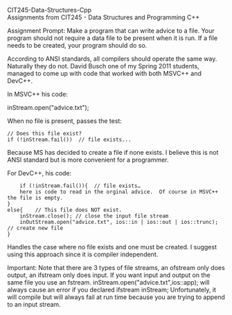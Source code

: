 CIT245-Data-Structures-Cpp  
Assignments from CIT245 - Data Structures and Programming C++  
  
Assignment Prompt:
Make a program that can write advice to a file.  Your program should not require a data file to be present when it is run.  If a file needs to be created, your program should do so.

According to ANSI standards, all compilers should operate the same way.  Naturally they do not.  David Busch one of my Spring 2011 students, managed to come up with code that worked with both MSVC++ and DevC++.

In MSVC++ his code:

inStream.open("advice.txt");

When no file is present, passes the test:

    // Does this file exist?
    if (!inStream.fail())  // file exists...

Because MS has decided to create a file if none exists.  I believe this is not ANSI standard but is more convenient for a programmer.

For DevC++, his code:

        if (!inStream.fail()){  // file exists…
        here is code to read in the orginal advice.  Of course in MSVC++ the file is empty.
    } 
    else{    // This file does NOT exist.
        inStream.close(); // close the input file stream
        inOutStream.open("advice.txt", ios::in | ios::out | ios::trunc);  // create new file
    } 

Handles the case where no file exists and one must be created. I suggest using this approach since it is compiler independent.

Important:  Note that there are 3 types of file streams, an ofstream only does output, an ifstream only does input.  If you want input and output on the same file you use an fstream.  inStream.open("advice.txt",ios::app); will always cause an error if you declared ifstream inStream; Unfortunately, it will compile but will always fail at run time because you are trying to append to an input stream.


